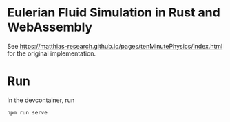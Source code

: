 # Eulerian Fluid Simulation in Rust and WebAssembly

See https://matthias-research.github.io/pages/tenMinutePhysics/index.html for the original implementation.

# Run

In the devcontainer, run

```bash
npm run serve
```


